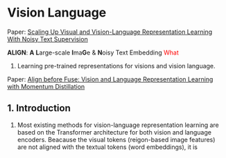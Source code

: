 # Vision Language


Paper: [Scaling Up Visual and Vision-Language Representation Learning With Noisy Text Supervision](https://arxiv.org/pdf/2102.05918.pdf)

**ALIGN**: **A** **L**arge-scale **I**ma**G**e & **N**oisy Text Embedding 
<span style="color:red">What</span>

1. Learning pre-trained representations for visions and vision language.



Paper: [Align before Fuse: Vision and Language Representation Learning with Momentum Distillation](https://browse.arxiv.org/pdf/2107.07651.pdf)

## 1. Introduction

1. Most existing methods for vision-language representation learning are based on the Transformer architecture for both vision and language encoders. Beacause the visual tokens (reigon-based image features) are not aligned with the textual tokens (word embeddings), it is 